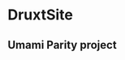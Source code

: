 # DruxtSite

## Umami Parity project

<!--
Let's get started with DruxtSite and the Umami Parity project.
-->
